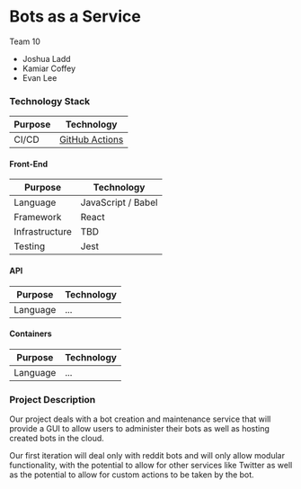 # Bots as a Service

Team 10

- Joshua Ladd
- Kamiar Coffey
- Evan Lee

### Technology Stack

|Purpose|Technology|
|---|---|
|CI/CD|[GitHub Actions](https://github.com/joshladd/bots-as-a-service/actions/new)|

#### Front-End

|Purpose|Technology|
|---|---|
|Language|JavaScript / Babel|
|Framework|React|
|Infrastructure|TBD|
|Testing|Jest|

#### API

|Purpose|Technology|
|---|---|
|Language|...|

#### Containers

|Purpose|Technology|
|---|---|
|Language|...|

### Project Description

Our project deals with a bot creation and maintenance service that will provide a GUI to allow users to administer their bots as well as hosting created bots in the cloud.

Our first iteration will deal only with reddit bots and will only allow modular functionality, with the potential to allow for other services like Twitter as well as the potential to allow for custom actions to be taken by the bot.

